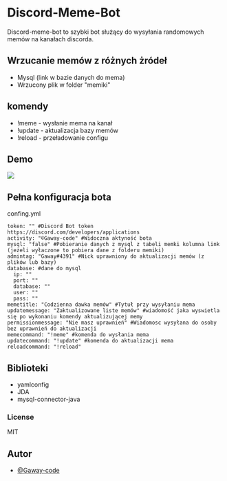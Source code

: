 
# Discord-Meme-Bot

Discord-meme-bot to szybki bot służący do wysyłania randomowych memów na kanałach discorda.

## Wrzucanie memów z różnych żródeł
- Mysql (link  w bazie danych do mema)
- Wrzucony plik w folder "memiki"
## komendy
- !meme - wysłanie mema na kanał
- !update - aktualizacja bazy memów
- !reload - przeładowanie configu

## Demo

![](https://i.gyazo.com/62bd0bbd1cba2f17df8961bf58dc8eda.gif)

## Pełna konfiguracja bota
confing.yml
```
token: "" #Discord Bot token https://discord.com/developers/applications
activity: "©Gaway-code" #Widoczna aktyność bota
mysql: "false" #Pobieranie danych z mysql z tabeli memki kolumna link (jeżeli wyłaczone to pobiera dane z folderu memiki)
admintag: "Gaway#4391" #Nick uprawniony do aktualizacji memów (z plików lub bazy)
database: #dane do mysql
  ip: ""
  port: ""
  database: ""
  user: ""
  pass: ""
memetitle: "Codzienna dawka memów" #Tytuł przy wysyłaniu mema
updatemessage: "Zaktualizowane liste memów" #wiadomość jaka wyswietla się po wykonaniu komendy aktualizującej memy
permissionmessage: "Nie masz uprawnień" #Wiadomosc wysyłana do osoby bez uprawnień do aktualizacji
memecommand: "!meme" #komenda do wysłania mema
updatecommand: "!update" #komenda do aktualizacji mema
reloadcommand: "!reload"
```
## Biblioteki
- yamlconfig
- JDA
- mysql-connector-java

### License
MIT
## Autor

- [@Gaway-code](https://github.com/Gaway-Code)

